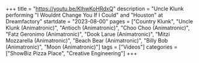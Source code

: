 +++
title = "https://youtu.be/KlhwKoHRdxQ"
description = "Uncle Klunk performing "I Wouldnt Change You If I Could" and "Houston" at Dreamfactory"
startdate = "2023-08-00"
pages = ["Country Klunk", "Uncle Klunk (Animatronic)", "Antioch (Animatronic)", "Choo Choo (Animatronic)", "Fatz Geronimo (Animatronic)", "Dook Larue (Animatronic)", "Mitzi Mozzarella (Animatronic)", "Beach Bear (Animatronic)", "Billy Bob (Animatronic)", "Moon (Animatronic)"]
tags = ["Videos"]
categories = ["ShowBiz Pizza Place", "Creative Engineering"]
+++
